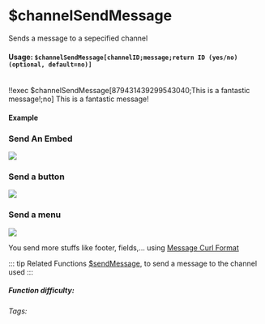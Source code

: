 # $channelSendMessage
Sends a message to a sepecified channel

#### Usage: `$channelSendMessage[channelID;message;return ID (yes/no) (optional, default=no)]`
<br/>
<discord-messages>
	<discord-message :bot="false" role-color="#ffcc9a" author="Member">
		!!exec $channelSendMessage[879431439299543040;This is a fantastic message!;no]
	</discord-message>
	<discord-message :bot="true" role-color="#0099ff" author="Custom Command" avatar="https://media.discordapp.net/avatars/725721249652670555/781224f90c3b841ba5b40678e032f74a.webp">
		This is a fantastic message!
	</discord-message>
</discord-messages>

#### Example
### Send An Embed
![](https://i.imgur.com/YObkPAZ.png)

### Send a button
![](https://i.imgur.com/bDJ5p3a.png)

### Send a menu
![](https://i.imgur.com/ApX37tb.png)

You send more stuffs like footer, fields,... using [Message Curl Format](../CodeReferences/ref.message_curl_format.md)

::: tip Related Functions
[$sendMessage](../Message/sendMessage.md), to send a message to the channel used
:::

##### Function difficulty: <Badge type="warning" text="Medium" vertical="middle" /> 
###### Tags: <Badge type="tip" text="Send" vertical="middle" /> <Badge type="tip" text="Message" vertical="middle" /> <Badge type="tip" text="Channel" vertical="middle" /> <Badge type="tip" text="Messages" vertical="middle" />
